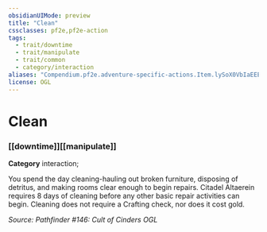 ```yaml
---
obsidianUIMode: preview
title: "Clean"
cssclasses: pf2e,pf2e-action
tags:
  - trait/downtime
  - trait/manipulate
  - trait/common
  - category/interaction
aliases: "Compendium.pf2e.adventure-specific-actions.Item.lySoX0VbIaEEEnDZ"
license: OGL
---
```

# Clean

### [[downtime]][[manipulate]]

**Category** interaction; 




You spend the day cleaning-hauling out broken furniture, disposing of detritus, and making rooms clear enough to begin repairs. Citadel Altaerein requires 8 days of cleaning before any other basic repair activities can begin. Cleaning does not require a Crafting check, nor does it cost gold.

*Source: Pathfinder #146: Cult of Cinders*
*OGL*